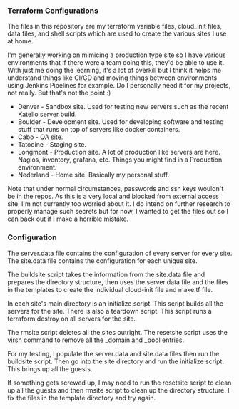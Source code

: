 ### Terraform Configurations

The files in this repository are my terraform variable files, cloud_init files, data files, and shell scripts which are used 
to create the various sites I use at home.

I'm generally working on mimicing a production type site so I have various environments that if there were a team doing this, they'd be able to use it. With just me doing the learning, it's a lot of overkill but I think it helps me understand things like CI/CD and moving things between environments using Jenkins Pipelines for example. Do I personally need it for my projects, not really. But that's not the point :) 

* Denver - Sandbox site. Used for testing new servers such as the recent Katello server build.
* Boulder - Development site. Used for developing software and testing stuff that runs on top of servers like docker containers.
* Cabo - QA site.
* Tatooine - Staging site.
* Longmont - Production site. A lot of production like servers are here. Nagios, inventory, grafana, etc. Things you might find in a Production environment.
* Nederland - Home site. Basically my personal stuff.

Note that under normal circumstances, passwords and ssh keys wouldn't be in the repos. As this is a very local and blocked from external access site, I'm not currently too worried about it. I do intend on further research to properly manage such secrets but for now, I wanted to get the files out so I can back out if I make a horrible mistake.

### Configuration

The server.data file contains the configuration of every server for every site. The site.data file contains the configuration for each unique site.

The buildsite script takes the information from the site.data file and prepares the directory structure, then uses the server.data file and the files in the templates to create the individual cloud-init file and make.tf file.

In each site's main directory is an initialize script. This script builds all the servers for the site. There is also a teardown script. This script runs a terraform destroy on all servers for the site.

The rmsite script deletes all the sites outright. The resetsite script uses the virsh command to remove all the _domain and _pool entries.

For my testing, I populate the server.data and site.data files then run the buildsite script. Then go into the site directory and run the initialize script. This brings up all the guests.

If something gets screwed up, I may need to run the resetsite script to clean up all the guests and then rmsite script to clean up the directory structure. I fix the files in the template directory and try again.

